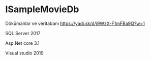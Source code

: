 # ISampleMovieDb

Dökümanlar ve veritabanı 
https://yadi.sk/d/j9WzX-F1mFBa9Q?w=1

SQL Server 2017

Asp.Net core 3.1

Visual studio 2019
